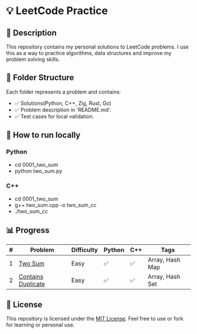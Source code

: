 # 💡 LeetCode Practice

## 🚀 Description

This repository contains my personal solutions to LeetCode problems.
I use this as a way to practice algorithms, data structures and improve 
my problem solving skills.

## 🚀 Folder Structure

Each folder represents a problem and contains:
- ✅ Solutions(Python, C++, Zig, Rust, Go)
- ✅ Problem description in 'README.md'.
- ✅ Test cases for local validation.


## 🚀 How to run locally

### Python
- cd 0001_two_sum
- python two_sum.py

### C++
- cd 0001_two_sum
- g++ two_sum.cpp -o two_sum_cc
- ./two_sum_cc


## 📊 Progress

| # | Problem | Difficulty | Python | C++ | Tags |
|--:|---------|------------|--------|-----|------|
| 1 | [Two Sum](https://leetcode.com/problems/two-sum/) | Easy | ✅ | ✅ | Array, Hash Map |
| 2 | [Contains Duplicate](https://leetcode.com/problems/contains-duplicate/) | Easy | ✅ | ✅ | Array, Hash Set |


## 📄 License

This repository is licensed under the [MIT License](LICENSE).
Feel free to use or fork for learning or personal use.
